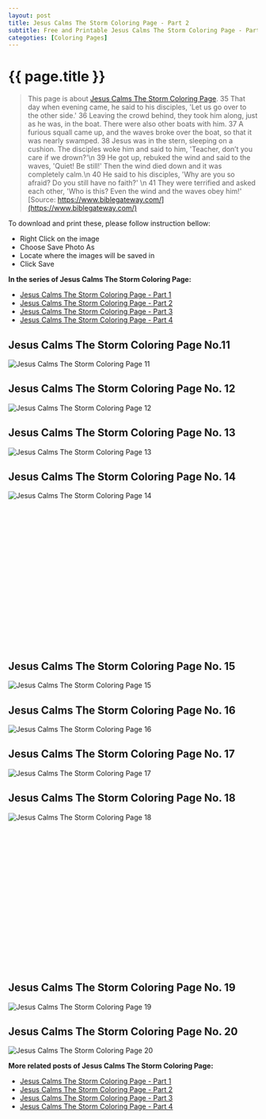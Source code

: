 ```yaml
---
layout: post
title: Jesus Calms The Storm Coloring Page - Part 2
subtitle: Free and Printable Jesus Calms The Storm Coloring Page - Part 2
categoties: [Coloring Pages]
---
```

{{ page.title }}
================
> This page is about [Jesus Calms The Storm Coloring Page](https://freecoloringpages.github.io/). 35 That day when evening came, he said to his disciples, 'Let us go over to the other side.' 36 Leaving the crowd behind, they took him along, just as he was, in the boat. There were also other boats with him. 37 A furious squall came up, and the waves broke over the boat, so that it was nearly swamped. 38 Jesus was in the stern, sleeping on a cushion. The disciples woke him and said to him, 'Teacher, don’t you care if we drown?'\n 39 He got up, rebuked the wind and said to the waves, 'Quiet! Be still!' Then the wind died down and it was completely calm.\n 40 He said to his disciples, 'Why are you so afraid? Do you still have no faith?' \n 41 They were terrified and asked each other, 'Who is this? Even the wind and the waves obey him!' [Source: https://www.biblegateway.com/](https://www.biblegateway.com/)

To download and print these, please follow instruction bellow:
* Right Click on the image 
* Choose Save Photo As 
* Locate where the images will be saved in 
* Click Save

**In the series of Jesus Calms The Storm Coloring Page:**

* [Jesus Calms The Storm Coloring Page - Part 1](https://freecoloringpages.github.io/2017/11/30/Jesus-Calms-The-Storm-Coloring-Page-part-1.html)
* [Jesus Calms The Storm Coloring Page - Part 2](https://freecoloringpages.github.io/2017/11/30/Jesus-Calms-The-Storm-Coloring-Page-part-2.html)
* [Jesus Calms The Storm Coloring Page - Part 3](https://freecoloringpages.github.io/2017/11/30/Jesus-Calms-The-Storm-Coloring-Page-part-3.html)
* [Jesus Calms The Storm Coloring Page - Part 4](https://freecoloringpages.github.io/2017/11/30/Jesus-Calms-The-Storm-Coloring-Page-part-4.html)

## Jesus Calms The Storm Coloring Page No.11
![Jesus Calms The Storm Coloring Page 11](https://freecoloringpages.github.io/img1/Jesus-Calms-The-Storm-Coloring-Page%20(11).jpg "Jesus Calms The Storm Coloring Page 11")

## Jesus Calms The Storm Coloring Page No. 12
![Jesus Calms The Storm Coloring Page 12](https://freecoloringpages.github.io/img1/Jesus-Calms-The-Storm-Coloring-Page%20(12).jpg "Jesus Calms The Storm Coloring Page 12")

## Jesus Calms The Storm Coloring Page No. 13
![Jesus Calms The Storm Coloring Page 13](https://freecoloringpages.github.io/img1/Jesus-Calms-The-Storm-Coloring-Page%20(13).jpg "Jesus Calms The Storm Coloring Page 13")

## Jesus Calms The Storm Coloring Page No. 14
![Jesus Calms The Storm Coloring Page 14](https://freecoloringpages.github.io/img1/Jesus-Calms-The-Storm-Coloring-Page%20(14).jpg "Jesus Calms The Storm Coloring Page 14")

<script async src="//pagead2.googlesyndication.com/pagead/js/adsbygoogle.js"></script><!-- Texxtonly --><ins class="adsbygoogle" style="display:inline-block;width:336px;height:280px" data-ad-client="ca-pub-6753140515841889" data-ad-slot="3207852233"></ins><script>(adsbygoogle = window.adsbygoogle || []).push({}); </script>

## Jesus Calms The Storm Coloring Page No. 15
![Jesus Calms The Storm Coloring Page 15](https://freecoloringpages.github.io/img1/Jesus-Calms-The-Storm-Coloring-Page%20(15).jpg "Jesus Calms The Storm Coloring Page 15")

## Jesus Calms The Storm Coloring Page No. 16
![Jesus Calms The Storm Coloring Page 16](https://freecoloringpages.github.io/img1/Jesus-Calms-The-Storm-Coloring-Page%20(16).jpg "Jesus Calms The Storm Coloring Page 16")

## Jesus Calms The Storm Coloring Page No. 17
![Jesus Calms The Storm Coloring Page 17](https://freecoloringpages.github.io/img1/Jesus-Calms-The-Storm-Coloring-Page%20(17).jpg "Jesus Calms The Storm Coloring Page 17")

## Jesus Calms The Storm Coloring Page No. 18
![Jesus Calms The Storm Coloring Page 18](https://freecoloringpages.github.io/img1/Jesus-Calms-The-Storm-Coloring-Page%20(18).jpg "Jesus Calms The Storm Coloring Page 18")

<script async src="//pagead2.googlesyndication.com/pagead/js/adsbygoogle.js"></script><!-- Texxtonly --><ins class="adsbygoogle" style="display:inline-block;width:336px;height:280px" data-ad-client="ca-pub-6753140515841889" data-ad-slot="3207852233"></ins><script>(adsbygoogle = window.adsbygoogle || []).push({}); </script>

## Jesus Calms The Storm Coloring Page No. 19
![Jesus Calms The Storm Coloring Page 19](https://freecoloringpages.github.io/img1/Jesus-Calms-The-Storm-Coloring-Page%20(19).jpg "Jesus Calms The Storm Coloring Page 19")

## Jesus Calms The Storm Coloring Page No. 20
![Jesus Calms The Storm Coloring Page 20](https://freecoloringpages.github.io/img1/Jesus-Calms-The-Storm-Coloring-Page%20(20).jpg "Jesus Calms The Storm Coloring Page 20")

**More related posts of Jesus Calms The Storm Coloring Page:**

* [Jesus Calms The Storm Coloring Page - Part 1](https://freecoloringpages.github.io/2017/11/30/Jesus-Calms-The-Storm-Coloring-Page-part-1.html)
* [Jesus Calms The Storm Coloring Page - Part 2](https://freecoloringpages.github.io/2017/11/30/Jesus-Calms-The-Storm-Coloring-Page-part-2.html)
* [Jesus Calms The Storm Coloring Page - Part 3](https://freecoloringpages.github.io/2017/11/30/Jesus-Calms-The-Storm-Coloring-Page-part-3.html)
* [Jesus Calms The Storm Coloring Page - Part 4](https://freecoloringpages.github.io/2017/11/30/Jesus-Calms-The-Storm-Coloring-Page-part-4.html)

